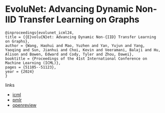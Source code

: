 # EvoluNet: Advancing Dynamic Non-IID Transfer Learning on Graphs

```
@inproceedings{evolunet_icml24,
title = {{E}volu{N}et: Advancing Dynamic Non-{IID} Transfer Learning on Graphs},
author = {Wang, Haohui and Mao, Yuzhen and Yan, Yujun and Yang, Yaoqing and Sun, Jianhui and Choi, Kevin and Veeramani, Balaji and Hu, Alison and Bowen, Edward and Cody, Tyler and Zhou, Dawei},
booktitle = {Proceedings of the 41st International Conference on Machine Learning (ICML)},
pages = {51105--51123},
year = {2024}
}
```

links
- [icml](https://icml.cc/Conferences/2024/Schedule?showEvent=33670)
- [pmlr](https://proceedings.mlr.press/v235/wang24aw.html)
- [openreview](https://openreview.net/forum?id=anM1M5aoM8)

